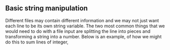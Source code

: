 ## Basic string manipulation

Different files may contain different information and we may not just want each line to be its own string variable. 
The two most common things that we would need to do with a file input are splitting the line into 
pieces and transforming a string into a number. 
Below is an example, of how we might do this to sum lines of integer,

